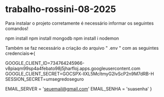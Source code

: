 # trabalho-rossini-08-2025
Para instalar o projeto corretamente é necessário informar os seguintes comandos!

npm install
npm install mongodb
npm install i nodemon

Também se faz necessário a criação do arquivo " .env " com  as seguintes credenciais=>{

GOOGLE_CLIENT_ID=734764245966-v8piaqm99sp4a4febato98j5jharfloj.apps.googleusercontent.com
GOOGLE_CLIENT_SECRET=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
SESSION_SECRET=umsegredoseguro


EMAIL_SERVER = 'seuemail@gmail.com'
EMAIL_SENHA = 'suasenha'  }

